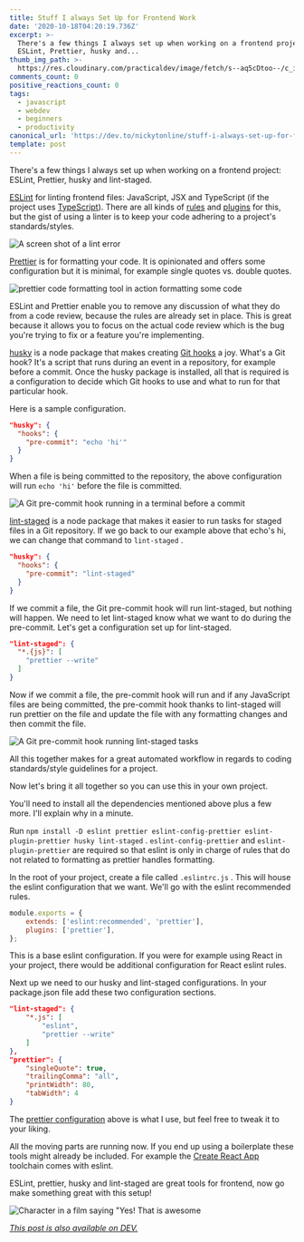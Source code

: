 ```yaml
---
title: Stuff I always Set Up for Frontend Work
date: '2020-10-18T04:20:19.736Z'
excerpt: >-
  There's a few things I always set up when working on a frontend project:
  ESLint, Prettier, husky and...
thumb_img_path: >-
  https://res.cloudinary.com/practicaldev/image/fetch/s--aq5cDtoo--/c_imagga_scale,f_auto,fl_progressive,h_420,q_auto,w_1000/https://dev-to-uploads.s3.amazonaws.com/i/olzaevg5khtiad835vke.png
comments_count: 0
positive_reactions_count: 0
tags:
  - javascript
  - webdev
  - beginners
  - productivity
canonical_url: 'https://dev.to/nickytonline/stuff-i-always-set-up-for-frontend-work-56h2'
template: post
---
```

There's a few things I always set up when working on a frontend project: ESLint, Prettier, husky and lint-staged.

[ESLint](https://eslint.org) for linting frontend files: JavaScript, JSX and TypeScript (if the project uses [TypeScript](https://dev.to/nickytonline/why-you-might-want-to-consider-using-typescript-6j3)). There are all kinds of [rules](https://eslint.org/docs/rules/) and [plugins](https://eslint.org/docs/developer-guide/working-with-plugins) for this, but the gist of using a linter is to keep your code adhering to a project's standards/styles.

![A screen shot of a lint error](https://dev-to-uploads.s3.amazonaws.com/i/nyu8r5kj3mu5arl37mns.png)

[Prettier](https://prettier.io) is for formatting your code. It is opinionated and offers some configuration but it is minimal, for example single quotes vs. double quotes.

![prettier code formatting tool in action formatting some code](https://dev-to-uploads.s3.amazonaws.com/i/1b5cv01xqxhzn9w0jdhi.gif)

ESLint and Prettier enable you to remove any discussion of what they do from a code review, because the rules are already set in place. This is great because it allows you to focus on the actual code review which is the bug you're trying to fix or a feature you're implementing.

[husky](https://github.com/typicode/husky) is a node package that makes creating [Git hooks](https://git-scm.com/book/en/v2/Customizing-Git-Git-Hooks) a joy. What's a Git hook? It's a script that runs during an event in a repository, for example before a commit. Once the husky package is installed, all that is required is a configuration to decide which Git hooks to use and what to run for that particular hook.

Here is a sample configuration.


```json
"husky": {
  "hooks": {
    "pre-commit": "echo 'hi'"
  }
}
```


When a file is being committed to the repository, the above configuration will run 
`echo 'hi'`
 before the file is committed.

![A Git pre-commit hook running in a terminal before a commit](https://dev-to-uploads.s3.amazonaws.com/i/x64xahqayl7uj5xiqapb.png)  

[lint-staged](https://github.com/okonet/lint-staged) is a node package that makes it easier to run tasks for staged files in a Git repository. If we go back to our example above that echo's hi, we can change that command to 
`lint-staged`
.


```json
"husky": {
  "hooks": {
    "pre-commit": "lint-staged"
  }
}
```


If we commit a file, the Git pre-commit hook will run lint-staged, but nothing will happen. We need to let lint-staged know what we want to do during the pre-commit. Let's get a configuration set up for lint-staged.


```json
"lint-staged": {
  "*.{js}": [
    "prettier --write"
  ]
}
```


Now if we commit a file, the pre-commit hook will run and if any JavaScript files are being committed, the pre-commit hook thanks to lint-staged will run prettier on the file and update the file with any formatting changes and then commit the file.

![A Git pre-commit hook running lint-staged tasks](https://dev-to-uploads.s3.amazonaws.com/i/27q7nzts52vzyym5pmpg.png)

All this together makes for a great automated workflow in regards to coding standards/style guidelines for a project.

Now let's bring it all together so you can use this in your own project.

You'll need to install all the dependencies mentioned above plus a few more. I'll explain why in a minute.

Run 
`npm install -D eslint prettier eslint-config-prettier eslint-plugin-prettier husky lint-staged`
. 
`eslint-config-prettier`
 and 
`eslint-plugin-prettier`
 are required so that eslint is only in charge of rules that do not related to formatting as prettier handles formatting.

In the root of your project, create a file called 
`.eslintrc.js`
. This will house the eslint configuration that we want. We'll go with the eslint recommended rules.


```javascript
module.exports = {
    extends: ['eslint:recommended', 'prettier'],
    plugins: ['prettier'],
};
```


This is a base eslint configuration. If you were for example using React in your project, there would be additional configuration for React eslint rules.

Next up we need to our husky and lint-staged configurations. In your package.json file add these two configuration sections.


```json
"lint-staged": {
    "*.js": [
        "eslint",
        "prettier --write"
    ]
},
"prettier": {
    "singleQuote": true,
    "trailingComma": "all",
    "printWidth": 80,
    "tabWidth": 4
}
```


The [prettier configuration](https://prettier.io/docs/en/configuration.html) above is what I use, but feel free to tweak it to your liking.

All the moving parts are running now. If you end up using a boilerplate these tools might already be included. For example the [Create React App](https://reactjs.org/docs/create-a-new-react-app.html) toolchain comes with eslint.

ESLint, prettier, husky and lint-staged are great tools for frontend, now go make something great with this setup!

![Character in a film saying "Yes! That is awesome](https://media.giphy.com/media/Z6f7vzq3iP6Mw/giphy.gif)


*[This post is also available on DEV.](https://dev.to/nickytonline/stuff-i-always-set-up-for-frontend-work-56h2)*


<script>
const parent = document.getElementsByTagName('head')[0];
const script = document.createElement('script');
script.type = 'text/javascript';
script.src = 'https://cdnjs.cloudflare.com/ajax/libs/iframe-resizer/4.1.1/iframeResizer.min.js';
script.charset = 'utf-8';
script.onload = function() {
    window.iFrameResize({}, '.liquidTag');
};
parent.appendChild(script);
</script>    
